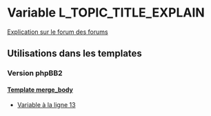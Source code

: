 # Variable L_TOPIC_TITLE_EXPLAIN
[Explication sur le forum des forums](http://forum.forumactif.com/t294113-listing-des-variables#L_TOPIC_TITLE_EXPLAIN)
## Utilisations dans les templates
### Version phpBB2
#### [Template merge_body](subsilver/merge_body.md)
* [Variable à la ligne 13](../subsilver/merge_body.tpl#L13)